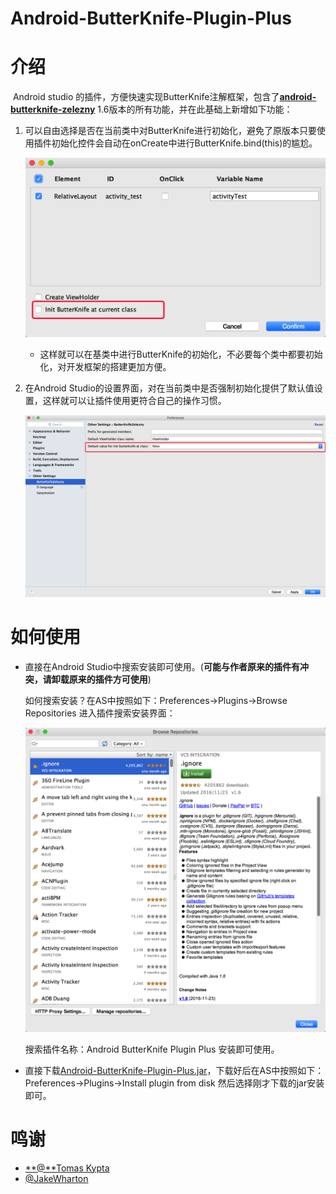 # Android-ButterKnife-Plugin-Plus

# 介绍

​	Android studio 的插件，方便快速实现ButterKnife注解框架，包含了[**android-butterknife-zelezny**](https://github.com/avast/android-butterknife-zelezny) 1.6版本的所有功能，并在此基础上新增如下功能：

1. 可以自由选择是否在当前类中对ButterKnife进行初始化，避免了原版本只要使用插件初始化控件会自动在onCreate中进行ButterKnife.bind(this)的尴尬。

   ![1](img/1.png)

   - 这样就可以在基类中进行ButterKnife的初始化，不必要每个类中都要初始化，对开发框架的搭建更加方便。

2. 在Android Studio的设置界面，对在当前类中是否强制初始化提供了默认值设置，这样就可以让插件使用更符合自己的操作习惯。

   ![2](img/2.png)

# 如何使用

* 直接在Android Studio中搜索安装即可使用。(**可能与作者原来的插件有冲突，请卸载原来的插件方可使用**)

  如何搜索安装？在AS中按照如下：Preferences->Plugins->Browse Repositories 进入插件搜索安装界面：

  ![3](img/3.png)

  搜索插件名称：Android ButterKnife Plugin Plus 安装即可使用。

* 直接下载[Android-ButterKnife-Plugin-Plus.jar](https://raw.githubusercontent.com/OriginalLove/Android-ButterKnife-Plugin-Plus/master/Android-ButterKnife-Plugin-Plus.jar)，下载好后在AS中按照如下：Preferences->Plugins->Install plugin from disk 然后选择刚才下载的jar安装即可。



# 鸣谢

* [**@**Tomas Kypta](https://github.com/avast/android-butterknife-zelezny) 
* [@JakeWharton](https://github.com/JakeWharton/butterknife)



